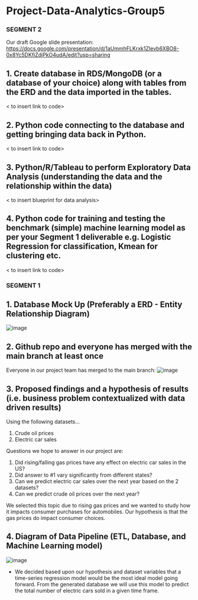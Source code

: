 # Project-Data-Analytics-Group5

### SEGMENT 2

Our draft Google slide presentation: https://docs.google.com/presentation/d/1aUmmhFLKrxk1ZIevb6XBO8-0x8Yc5DKfiZdjPkO4udA/edit?usp=sharing

## 1. Create database in RDS/MongoDB (or a database of your choice) along with tables from the ERD and the data imported in the tables.
< to insert link to code>

## 2. Python code connecting to the database and getting bringing data back in Python.
< to insert link to code>

## 3. Python/R/Tableau to perform Exploratory Data Analysis (understanding the data and the relationship within the data)
< to insert blueprint for data analysis>

## 4. Python code for training and testing the benchmark (simple) machine learning model as per your Segment 1 deliverable e.g. Logistic Regression for classification, Kmean for clustering etc.
< to insert link to code>


### SEGMENT 1

## 1. Database Mock Up (Preferably a ERD - Entity Relationship Diagram)
![image](https://user-images.githubusercontent.com/100737452/179638294-800abcb7-d0b4-4ac2-82b5-e4c165a400d9.png)


## 2. Github repo and everyone has merged with the main branch at least once
Everyone in our project team has merged to the main branch: ![image](https://user-images.githubusercontent.com/100737452/179632030-62c03404-f0aa-421b-b06b-240559ba574a.png)

## 3. Proposed findings and a hypothesis of results (i.e. business problem contextualized with data driven results)
Using the following datasets...
1. Crude oil prices
2. Electric car sales

Questions we hope to answer in our project are:
1. Did rising/falling gas prices have any effect on electric car sales in the US? 
2. Did answer to #1 vary significantly from different states?
3. Can we predict electric car sales over the next year based on the 2 datasets?
4. Can we predict crude oil prices over the next year?

We selected this topic due to rising gas prices and we wanted to study how it impacts consumer purchases for automobiles.  Our hypothesis is that the gas prices do impact consumer choices.

## 4. Diagram of Data Pipeline (ETL, Database, and Machine Learning model)
![image](https://user-images.githubusercontent.com/100737452/179631920-3db32829-3576-46e6-b218-e2d0657f6d25.png)
- We decided based upon our hypothesis and dataset variables that a time-series regression model would be the most ideal model going forward. From the generated database we will use this model to predict the total number of electric cars sold in a given time frame. 
